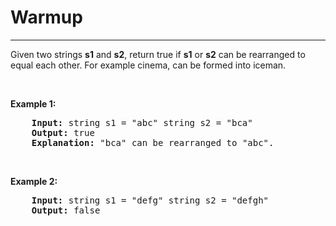 # Warmup

---

Given two strings **s1** and **s2**, return true if **s1** or **s2** can be rearranged to equal each other. For example cinema, can be formed into iceman.

<br>

**Example 1:**

<pre>
    <b>Input:</b> string s1 = "abc" string s2 = "bca"
    <b>Output:</b> true
    <b>Explanation:</b> "bca" can be rearranged to "abc".
</pre>

<br>

**Example 2:**

<pre>
    <b>Input:</b> string s1 = "defg" string s2 = "defgh"
    <b>Output:</b> false
</pre>


